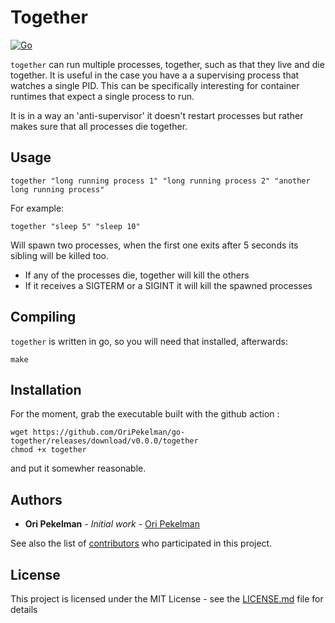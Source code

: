 # Together

[![Go](https://github.com/OriPekelman/go-together/actions/workflows/go.yml/badge.svg)](https://github.com/OriPekelman/go-together/actions/workflows/go.yml)

`together` can run multiple processes, together, such as that they live and die together. It is useful in the case you have a a supervising process that watches a single PID. This can be specifically interesting for container runtimes that expect a single process to run.

It is in a way an 'anti-supervisor' it doesn't restart processes but rather makes sure that all processes die together.
  
## Usage

```together "long running process 1" "long running process 2" "another long running process"```

For example: 

```together "sleep 5" "sleep 10"```

Will spawn two processes, when the first one exits after 5 seconds its sibling will be killed too.

* If any of the processes die, together will kill the others
* If it receives a SIGTERM or a SIGINT it will kill the spawned processes

## Compiling

`together` is written in go, so you will need that installed, afterwards:

```make```


## Installation

For the moment, grab the executable built with the github action :
```
wget https://github.com/OriPekelman/go-together/releases/download/v0.0.0/together
chmod +x together
```
and put it somewher reasonable.
## Authors

* **Ori Pekelman** - *Initial work* - [Ori Pekelman](https://github.com/oripekelman)

See also the list of [contributors](https://github.com/oripekelman/go-together/contributors) who participated in this project.

## License

This project is licensed under the MIT License - see the [LICENSE.md](LICENSE.md) file for details
